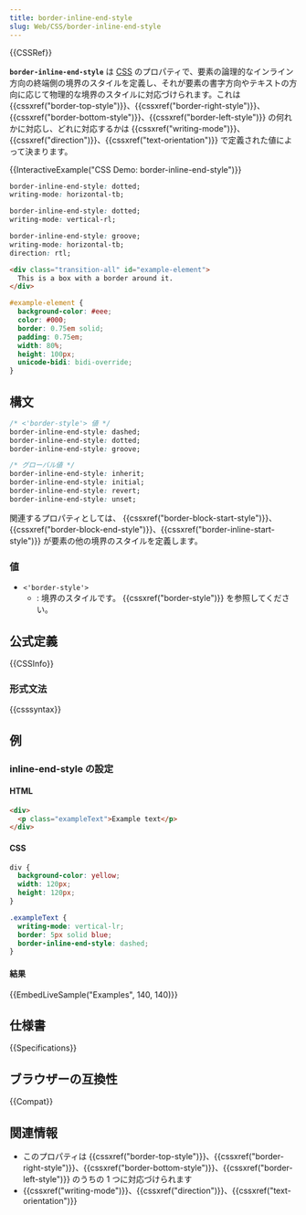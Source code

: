 ```yaml
---
title: border-inline-end-style
slug: Web/CSS/border-inline-end-style
---
```


{{CSSRef}}

**`border-inline-end-style`** は [CSS](/ja/docs/Web/CSS) のプロパティで、要素の論理的なインライン方向の終端側の境界のスタイルを定義し、それが要素の書字方向やテキストの方向に応じて物理的な境界のスタイルに対応づけられます。これは {{cssxref("border-top-style")}}、{{cssxref("border-right-style")}}、{{cssxref("border-bottom-style")}}、{{cssxref("border-left-style")}} の何れかに対応し、どれに対応するかは {{cssxref("writing-mode")}}、{{cssxref("direction")}}、{{cssxref("text-orientation")}} で定義された値によって決まります。

{{InteractiveExample("CSS Demo: border-inline-end-style")}}

```css interactive-example-choice
border-inline-end-style: dotted;
writing-mode: horizontal-tb;
```

```css interactive-example-choice
border-inline-end-style: dotted;
writing-mode: vertical-rl;
```

```css interactive-example-choice
border-inline-end-style: groove;
writing-mode: horizontal-tb;
direction: rtl;
```

```html interactive-example
<div class="transition-all" id="example-element">
  This is a box with a border around it.
</div>
```

```css interactive-example
#example-element {
  background-color: #eee;
  color: #000;
  border: 0.75em solid;
  padding: 0.75em;
  width: 80%;
  height: 100px;
  unicode-bidi: bidi-override;
}
```

## 構文

```css
/* <'border-style'> 値 */
border-inline-end-style: dashed;
border-inline-end-style: dotted;
border-inline-end-style: groove;

/* グローバル値 */
border-inline-end-style: inherit;
border-inline-end-style: initial;
border-inline-end-style: revert;
border-inline-end-style: unset;
```

関連するプロパティとしては、 {{cssxref("border-block-start-style")}}、{{cssxref("border-block-end-style")}}、{{cssxref("border-inline-start-style")}} が要素の他の境界のスタイルを定義します。

### 値

- `<'border-style'>`
  - : 境界のスタイルです。 {{cssxref("border-style")}} を参照してください。

## 公式定義

{{CSSInfo}}

### 形式文法

{{csssyntax}}

<h2 id="Examples">例</h2>

### inline-end-style の設定

#### HTML

```html
<div>
  <p class="exampleText">Example text</p>
</div>
```

#### CSS

```css
div {
  background-color: yellow;
  width: 120px;
  height: 120px;
}

.exampleText {
  writing-mode: vertical-lr;
  border: 5px solid blue;
  border-inline-end-style: dashed;
}
```

#### 結果

{{EmbedLiveSample("Examples", 140, 140)}}

## 仕様書

{{Specifications}}

## ブラウザーの互換性

{{Compat}}

## 関連情報

- このプロパティは {{cssxref("border-top-style")}}、{{cssxref("border-right-style")}}、{{cssxref("border-bottom-style")}}、{{cssxref("border-left-style")}} のうちの 1 つに対応づけられます
- {{cssxref("writing-mode")}}、{{cssxref("direction")}}、{{cssxref("text-orientation")}}
